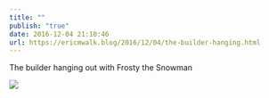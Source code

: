 ```yaml
---
title: ""
publish: "true"
date: 2016-12-04 21:10:46
url: https://ericmwalk.blog/2016/12/04/the-builder-hanging.html
---
```


The builder hanging out with Frosty the Snowman

![](https://ericmwalk.blog/uploads/2022/71188c9c5e.jpg)